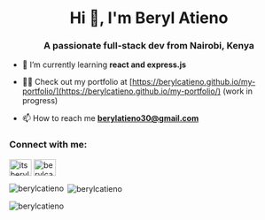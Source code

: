 <h1 align="center">Hi 👋, I'm Beryl Atieno</h1>
<h3 align="center">A passionate full-stack dev from Nairobi, Kenya</h3>

- 🌱 I’m currently learning **react and express.js**

- 👨‍💻 Check out my portfolio at [https://berylcatieno.github.io/my-portfolio/](https://berylcatieno.github.io/my-portfolio/) (work in progress)

- 📫 How to reach me **berylatieno30@gmail.com**

<h3 align="left">Connect with me:</h3>
<p align="left">
<a href="https://twitter.com/itsberyl" target="blank"><img align="center" src="https://raw.githubusercontent.com/rahuldkjain/github-profile-readme-generator/master/src/images/icons/Social/twitter.svg" alt="itsberyl" height="30" width="40" /></a>
<a href="https://linkedin.com/in/berylcatieno" target="blank"><img align="center" src="https://raw.githubusercontent.com/rahuldkjain/github-profile-readme-generator/master/src/images/icons/Social/linked-in-alt.svg" alt="berylcatieno" height="30" width="40" /></a>
</p>

<p><img align="left" src="https://github-readme-stats.vercel.app/api/top-langs?username=berylcatieno&show_icons=true&locale=en&layout=compact" alt="berylcatieno" /></p>

<p>&nbsp;<img align="center" src="https://github-readme-stats.vercel.app/api?username=berylcatieno&show_icons=true&locale=en" alt="berylcatieno" /></p>

<p><img align="center" src="https://github-readme-streak-stats.herokuapp.com/?user=berylcatieno&" alt="berylcatieno" /></p>
